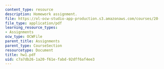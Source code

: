 ```yaml
---
content_type: resource
description: Homework assignment.
file: https://ol-ocw-studio-app-production.s3.amazonaws.com/courses/20-309-biological-engineering-ii-instrumentation-and-measurement-fall-2006/c7a7db261a20f61efabd92dff6af4ee3_hw1.pdf
file_type: application/pdf
learning_resource_types:
- Assignments
ocw_type: OCWFile
parent_title: Assignments
parent_type: CourseSection
resourcetype: Document
title: hw1.pdf
uid: c7a7db26-1a20-f61e-fabd-92dff6af4ee3
---
```

